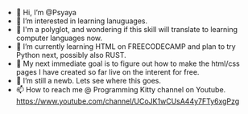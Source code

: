 - 👋 Hi, I’m @Psyaya
- 👀 I’m interested in learning lanuguages.  
- 👀 I'm a polyglot, and wondering if this skill will translate to learning computer languages now.
- 🌱 I’m currently learning HTML on FREECODECAMP and plan to try Python next, possibly also RUST.
- 🌱 My next immediate goal is to figure out how to make the html/css pages I have created so far live on the interent for free.
- 💞️ I’m still a newb.  Lets see where this goes.
- 📫 How to reach me @ Programming Kitty channel on Youtube. https://www.youtube.com/channel/UCoJK1wCUsA44y7FTy6xgPzg

<!---
Psyaya/Psyaya is a ✨ special ✨ repository because its `README.md` (this file) appears on your GitHub profile.
You can click the Preview link to take a look at your changes.
--->
